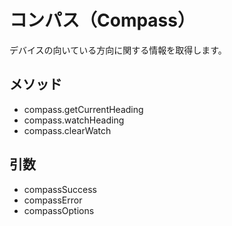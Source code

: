 コンパス（Compass）
=======

デバイスの向いている方向に関する情報を取得します。

メソッド
-------

- compass.getCurrentHeading
- compass.watchHeading
- compass.clearWatch

引数
---------

- compassSuccess
- compassError
- compassOptions